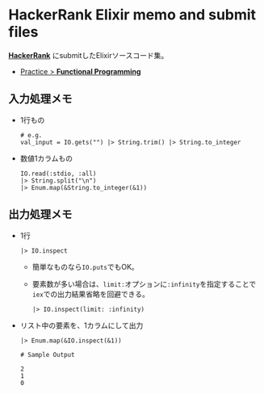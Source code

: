 # HackerRank Elixir memo and submit files

[__HackerRank__](https://www.hackerrank.com/dashboard)
にsubmitしたElixirソースコード集。

- [Practice > __Functional Programming__](https://www.hackerrank.com/domains/fp?filters%5Bstatus%5D%5B%5D=unsolved)


## 入力処理メモ
- 1行もの
  ```
  # e.g.
  val_input = IO.gets("") |> String.trim() |> String.to_integer
  ```

- 数値1カラムもの
  ```
  IO.read(:stdio, :all)
  |> String.split("\n")
  |> Enum.map(&String.to_integer(&1))
  ```

## 出力処理メモ
- 1行
  ```
  |> IO.inspect
  ```
  - 簡単なものなら`IO.puts`でもOK。

  - 要素数が多い場合は、`limit:`オプションに`:infinity`を指定することで  
   `iex`での出力結果省略を回避できる。
    ```
    |> IO.inspect(limit: :infinity)
    ```


- リスト中の要素を、1カラムにして出力
  ```
  |> Enum.map(&IO.inspect(&1))
  ```
  ```
  # Sample Output

  2
  1
  0
  ```
